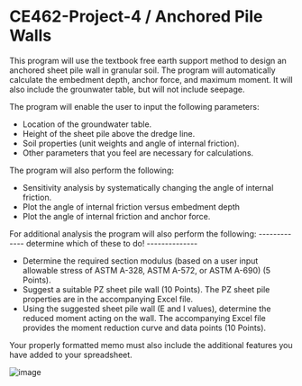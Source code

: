 # CE462-Project-4 / Anchored Pile Walls

This program will use the textbook free earth support method to design an anchored sheet pile wall in granular soil. The program will automatically calculate the embedment depth, anchor force, and maximum moment. It will also include the grounwater table, but will not include seepage.

The program will enable the user to input the following parameters:
-	Location of the groundwater table.
-	Height of the sheet pile above the dredge line.
-	Soil properties (unit weights and angle of internal friction).
-	Other parameters that you feel are necessary for calculations.

The program will also perform the following:
-	Sensitivity analysis by systematically changing the angle of internal friction.
-	Plot the angle of internal friction versus embedment depth
-	Plot the angle of internal friction and anchor force.

For additional analysis the program will also perform the following:
 ------------- determine which of these to do! --------------
-	Determine the required section modulus (based on a user input allowable stress of ASTM A-328, ASTM A-572, or ASTM A-690) (5 Points).
-	Suggest a suitable PZ sheet pile wall (10 Points). The PZ sheet pile properties are in the accompanying Excel file.
-	Using the suggested sheet pile wall (E and I values), determine the reduced moment acting on the wall. The accompanying Excel file provides the moment reduction curve and data points (10 Points). 

Your properly formatted memo must also include the additional features you have added to your spreadsheet.

![image](https://github.com/JessikaSolleder/CE462-Project-4/assets/156147848/c543fa04-0069-4568-969e-d4d0ee23f936)
